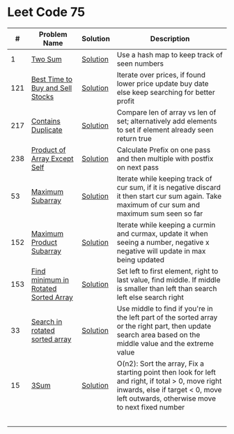# Leet Code 75


| #   | Problem Name                                                                                                | Solution                                    | Description                                                                                                                                                                             |
|-----|-------------------------------------------------------------------------------------------------------------|---------------------------------------------|-----------------------------------------------------------------------------------------------------------------------------------------------------------------------------------------|
| 1   | [Two Sum](https://leetcode.com/problems/two-sum/)                                                           | [Solution](two-sum.py)                      | Use a hash map to keep track of seen numbers                                                                                                                                            |
| 121 | [Best Time to Buy and Sell Stocks](https://leetcode.com/problems/best-time-to-buy-and-sell-stock/)          | [Solution](two-pointer.py)                  | Iterate over prices, if found lower price update buy date else keep searching for better profit                                                                                         |
| 217 | [Contains Duplicate](https://leetcode.com/problems/contains-duplicate/)                                     | [Solution](contains-duplicate.py)           | Compare len of array vs len of set; alternatively add elements to set if element already seen return true                                                                               |
| 238 | [Product of Array Except Self](https://leetcode.com/problems/product-of-array-except-self/)                 | [Solution](product-of-array-except-self.py) | Calculate Prefix on one pass and then multiple with postfix on next pass                                                                                                                |
| 53  | [Maximum Subarray](https://leetcode.com/problems/maximum-subarray/)                                         | [Solution](max-subarray.py)                 | Iterate while keeping track of cur sum, if it is negative discard it then start cur sum again. Take maximum of cur sum and maximum sum seen so far                                      |
| 152 | [Maximum Product Subarray](https://leetcode.com/problems/maximum-product-subarray/)                         | [Solution](max-product-subarray.py)         | Iterate while keeping a curmin and curmax, update it when seeing a number, negative x negative will update in max being updated                                                         |
| 153 | [Find minimum in Rotated Sorted Array](https://leetcode.com/problems/find-minimum-in-rotated-sorted-array/) | [Solution](min-sorted-array.py)             | Set left to first element, right to last value, find middle. If middle is smaller than left than search left else search right                                                          |
| 33  | [Search in rotated sorted array](https://leetcode.com/problems/search-in-rotated-sorted-array/)             | [Solution](search-rotated-array.py)         | Use middle to find if you're in the left part of the sorted array or the right part, then update search area based on the middle value and the extreme value                            |
| 15  | [3Sum](https://leetcode.com/problems/3sum/)                                                                 | [Solution](three-sum.py)                    | O(n2): Sort the array, Fix a starting point then look for left and right, if total > 0, move right inwards, else if target < 0, move left outwards, otherwise move to next fixed number |
|     |                                                                                                             |                                             |                                                                                                                                                                                         |
|     |                                                                                                             |                                             |                                                                                                                                                                                         |
|     |                                                                                                             |                                             |                                                                                                                                                                                         |
|     |                                                                                                             |                                             |                                                                                                                                                                                         |
|     |                                                                                                             |                                             |                                                                                                                                                                                         |
